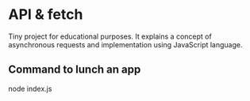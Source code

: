 # API & fetch
Tiny project for educational purposes.
It explains a concept of asynchronous requests and implementation using JavaScript language.

## Command to lunch an app
node index.js